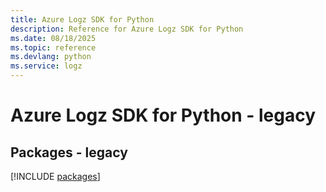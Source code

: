 ```yaml
---
title: Azure Logz SDK for Python
description: Reference for Azure Logz SDK for Python
ms.date: 08/18/2025
ms.topic: reference
ms.devlang: python
ms.service: logz
---
```

# Azure Logz SDK for Python - legacy
## Packages - legacy
[!INCLUDE [packages](logz-index.md)]